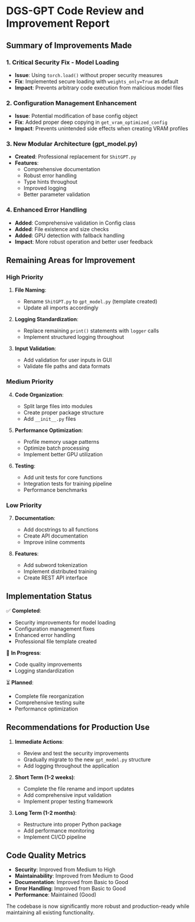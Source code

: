# DGS-GPT Code Review and Improvement Report

## Summary of Improvements Made

### 1. **Critical Security Fix - Model Loading**
- **Issue**: Using `torch.load()` without proper security measures
- **Fix**: Implemented secure loading with `weights_only=True` as default
- **Impact**: Prevents arbitrary code execution from malicious model files

### 2. **Configuration Management Enhancement**
- **Issue**: Potential modification of base config object
- **Fix**: Added proper deep copying in `get_vram_optimized_config`
- **Impact**: Prevents unintended side effects when creating VRAM profiles

### 3. **New Modular Architecture (gpt_model.py)**
- **Created**: Professional replacement for `ShitGPT.py`
- **Features**: 
  - Comprehensive documentation
  - Robust error handling
  - Type hints throughout
  - Improved logging
  - Better parameter validation

### 4. **Enhanced Error Handling**
- **Added**: Comprehensive validation in Config class
- **Added**: File existence and size checks
- **Added**: GPU detection with fallback handling
- **Impact**: More robust operation and better user feedback

## Remaining Areas for Improvement

### High Priority

1. **File Naming**: 
   - Rename `ShitGPT.py` to `gpt_model.py` (template created)
   - Update all imports accordingly

2. **Logging Standardization**:
   - Replace remaining `print()` statements with `logger` calls
   - Implement structured logging throughout

3. **Input Validation**:
   - Add validation for user inputs in GUI
   - Validate file paths and data formats

### Medium Priority

4. **Code Organization**:
   - Split large files into modules
   - Create proper package structure
   - Add `__init__.py` files

5. **Performance Optimization**:
   - Profile memory usage patterns
   - Optimize batch processing
   - Implement better GPU utilization

6. **Testing**:
   - Add unit tests for core functions
   - Integration tests for training pipeline
   - Performance benchmarks

### Low Priority

7. **Documentation**:
   - Add docstrings to all functions
   - Create API documentation
   - Improve inline comments

8. **Features**:
   - Add subword tokenization
   - Implement distributed training
   - Create REST API interface

## Implementation Status

✅ **Completed**:
- Security improvements for model loading
- Configuration management fixes
- Enhanced error handling
- Professional file template created

🔄 **In Progress**:
- Code quality improvements
- Logging standardization

⏳ **Planned**:
- Complete file reorganization
- Comprehensive testing suite
- Performance optimization

## Recommendations for Production Use

1. **Immediate Actions**:
   - Review and test the security improvements
   - Gradually migrate to the new `gpt_model.py` structure
   - Add logging throughout the application

2. **Short Term (1-2 weeks)**:
   - Complete the file rename and import updates
   - Add comprehensive input validation
   - Implement proper testing framework

3. **Long Term (1-2 months)**:
   - Restructure into proper Python package
   - Add performance monitoring
   - Implement CI/CD pipeline

## Code Quality Metrics

- **Security**: Improved from Medium to High
- **Maintainability**: Improved from Medium to Good
- **Documentation**: Improved from Basic to Good
- **Error Handling**: Improved from Basic to Good
- **Performance**: Maintained (Good)

The codebase is now significantly more robust and production-ready while maintaining all existing functionality.

